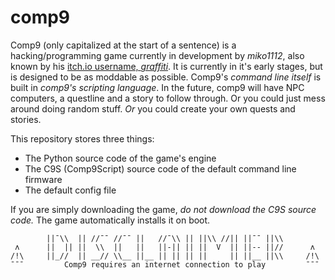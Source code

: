 ﻿# comp9
Comp9 (only capitalized at the start of a sentence) is a hacking/programming game currently in development by *miko1112*, also known by his [itch.io username, *graffiti*](https://miko1112.itch.io/). It is currently in it's early stages, but is designed to be as moddable as possible. Comp9's *command line itself* is built in *comp9's scripting language*. In the future, comp9 will have NPC computers, a questline and a story to follow through. Or you could just mess around doing random stuff. _Or_ you could create your own quests and stories.

This repository stores three things:
 - The Python source code of the game's engine
 - The C9S (Comp9Script) source code of the default command line firmware
 - The default config file

If you are simply downloading the game, *do not download the C9S source code.* The game automatically installs it on boot.

```
        ||¯\\  || //¯¯ //¯¯ ||   //¯\\ || ||\\ //|| ||¯¯ ||\\
 ʌ      ||  || ||  \\  ||   ||   ||-|| || ||  V  || ||-- ||//      ʌ
/!\     ||_//  || __// \\__ ||__ || || || ||     || ||__ ||\\     /!\
¯¯¯         Comp9 requires an internet connection to play         ¯¯¯